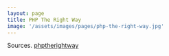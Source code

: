 ```yaml
---
layout: page
title: PHP The Right Way
image: '/assets/images/pages/php-the-right-way.jpg'
---
```


Sources. [phptherightway](https://phptherightway.com)